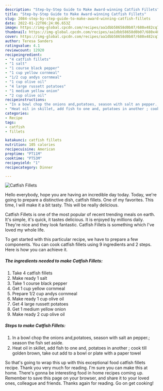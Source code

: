 ```yaml
---
description: "Step-by-Step Guide to Make Award-winning Catfish Fillets"
title: "Step-by-Step Guide to Make Award-winning Catfish Fillets"
slug: 2084-step-by-step-guide-to-make-award-winning-catfish-fillets
date: 2022-01-22T06:24:06.653Z
image: https://img-global.cpcdn.com/recipes/aa1dbb58658d0b07/680x482cq70/catfish-fillets-recipe-main-photo.jpg
thumbnail: https://img-global.cpcdn.com/recipes/aa1dbb58658d0b07/680x482cq70/catfish-fillets-recipe-main-photo.jpg
cover: https://img-global.cpcdn.com/recipes/aa1dbb58658d0b07/680x482cq70/catfish-fillets-recipe-main-photo.jpg
author: Teresa Sanders
ratingvalue: 4.1
reviewcount: 12920
recipeingredient:
- "4 catfish fillets"
- "1 salt"
- "1 course black pepper"
- "1 cup yellow cornmeal"
- "1/2 cup andys cornmeal"
- "1 cup olive oil"
- "4 large russett potatoes"
- "1 medium yellow onion"
- "2 cup olive oil"
recipeinstructions:
- "In a bowl chop the onions and,potatoes, season with salt an pepper.; season the fish set aside."
- "Heat oil in skillet, add fish to one and, potatoes in another ; cook till golden brown, take out add to a bowl or plate with a paper towel"
categories:
- Recipe
tags:
- catfish
- fillets

katakunci: catfish fillets 
nutrition: 105 calories
recipecuisine: American
preptime: "PT11M"
cooktime: "PT53M"
recipeyield: "1"
recipecategory: Dinner

---
```



![Catfish Fillets](https://img-global.cpcdn.com/recipes/aa1dbb58658d0b07/680x482cq70/catfish-fillets-recipe-main-photo.jpg)

Hello everybody, hope you are having an incredible day today. Today, we're going to prepare a distinctive dish, catfish fillets. One of my favorites. This time, I will make it a bit tasty. This will be really delicious.



Catfish Fillets is one of the most popular of recent trending meals on earth. It's simple, it's quick, it tastes delicious. It is enjoyed by millions daily. They're nice and they look fantastic. Catfish Fillets is something which I've loved my whole life.


To get started with this particular recipe, we have to prepare a few components. You can cook catfish fillets using 9 ingredients and 2 steps. Here is how you can achieve it.

<!--inarticleads1-->

##### The ingredients needed to make Catfish Fillets:

1. Take 4 catfish fillets
1. Make ready 1 salt
1. Take 1 course black pepper
1. Get 1 cup yellow cornmeal
1. Prepare 1/2 cup andys cornmeal
1. Make ready 1 cup olive oil
1. Get 4 large russett potatoes
1. Get 1 medium yellow onion
1. Make ready 2 cup olive oil




<!--inarticleads2-->

##### Steps to make Catfish Fillets:

1. In a bowl chop the onions and,potatoes, season with salt an pepper.; season the fish set aside.
1. Heat oil in skillet, add fish to one and, potatoes in another ; cook till golden brown, take out add to a bowl or plate with a paper towel




So that's going to wrap this up with this exceptional food catfish fillets recipe. Thank you very much for reading. I'm sure you can make this at home. There's gonna be interesting food in home recipes coming up. Remember to save this page on your browser, and share it to your loved ones, colleague and friends. Thanks again for reading. Go on get cooking!
